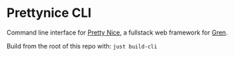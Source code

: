 # Prettynice CLI

Command line interface for [Pretty Nice](https://github.com/blaix/prettynice), a fullstack web framework for [Gren](https://gren-lang.org/).

Build from the root of this repo with: `just build-cli`
